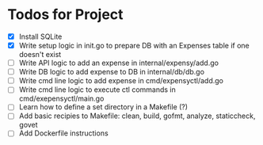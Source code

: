 # Todos for Project

- [x] Install SQLite
- [x] Write setup logic in init.go to prepare DB with an Expenses table if one doesn't exist
- [ ] Write API logic to add an expense in internal/expensy/add.go
- [ ] Write DB logic to add expense to DB in internal/db/db.go
- [ ] Write cmd line logic to add expense in cmd/expensyctl/add.go
- [ ] Write cmd line logic to execute ctl commands in cmd/exepensyctl/main.go
- [ ] Learn how to define a set directory in a Makefile (?)
- [ ] Add basic recipies to Makefile: clean, build, gofmt, analyze, staticcheck, govet
- [ ] Add Dockerfile instructions
